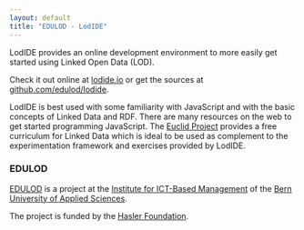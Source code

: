 ```yaml
---
layout: default
title: "EDULOD - LodIDE"
---
```




LodIDE provides an online development environment to more easily get 
started using Linked Open Data (LOD).

Check it out online at [lodide.io](http://lodide.io) or get the sources at
[github.com/edulod/lodide](https://github.com/edulod/lodide).

LodIDE is best used with some familiarity with JavaScript and with the basic
concepts of Linked Data and RDF. There are many resources on the web to get 
started programming JavaScript. The [Euclid Project](http://www.euclid-project.eu/)
provides a free curriculum for Linked Data which is ideal to be used as complement 
to the experimentation framework and exercises provided by LodIDE.

### EDULOD

[EDULOD](https://edulod.github.io/) is a project at the 
[Institute for ICT-Based Management](https://www.ti.bfh.ch/en/research/institute_for_ict_based_management/institute_for_ict_based_management.html)
of the [Bern University of Applied Sciences](https://www.bfh.ch/en/home.html).

The project is funded by the [Hasler Foundation](http://www.haslerstiftung.ch/en/home).
